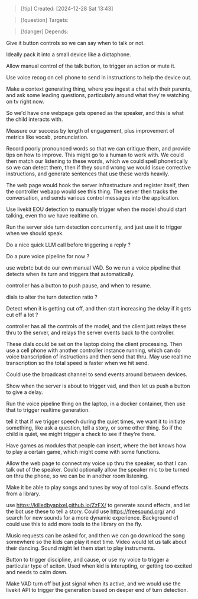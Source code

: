 
>[!tip] Created: [2024-12-28 Sat 13:43]

>[!question] Targets: 

>[!danger] Depends: 

Give it button controls so we can say when to talk or not.

Ideally pack it into a small device like a dictaphone.

Allow manual control of the talk button, to trigger an action or mute it.

Use voice recog on cell phone to send in instructions to help the device out. 

Make a context generating thing, where you ingest a chat with their parents, and ask some leading questions, particularly around what they're watching on tv right now.

So we'd have one webpage gets opened as the speaker, and this is what the child interacts with.

Measure our success by length of engagement, plus improvement of metrics like vocab, pronunciation.

Record poorly pronounced words so that we can critique them, and provide tips on how to improve.  This might go to a human to work with.  We could then match our listening to these words, which we could spell phonetically so we can detect them, then if they sound wrong we would issue corrective instructions, and generate sentences that use these words heavily.

The web page would hook the server infrastructure and register itself, then the controller webapp would see this thing.  The server then tracks the conversation, and sends various control messages into the application.

Use livekit EOU detection to manually trigger when the model should start talking, even tho we have realtime on.

Run the server side turn detection concurrently, and just use it to trigger when we should speak.

Do a nice quick LLM call before triggering a reply ?

Do a pure voice pipeline for now ?

use webrtc but do our own manual VAD.
So we run a voice pipeline that detects when its turn and triggers that automatically.

controller has a button to push pause, and when to resume.

dials to alter the turn detection ratio ?

Detect when it is getting cut off, and then start increasing the delay if it gets cut off a lot ?

controller has all the controls of the model, and the client just relays these thru to the server, and relays the server events back to the controller.

These dials could be set on the laptop doing the client processing.  Then use a cell phone with another controller instance running, which can do voice transcription of instructions and then send that thru.  May use realtime transcription so the total speed is faster when we hit send.

Could use the broadcast channel to send events around between devices.

Show when the server is about to trigger vad, and then let us push a button to give a delay.

Run the voice pipeline thing on the laptop, in a docker container, then use that to trigger realtime generation.

tell it that if we trigger speech during the quiet times, we want it to initiate something, like ask a question, tell a story, or some other thing.  So if the child is quiet, we might trigger a check to see if they're there.

Have games as modules that people can insert, where the bot knows how to play a certain game, which might come with some functions.

Allow the web page to connect my voice up thru the speaker, so that I can talk out of the speaker.  Could optionally allow the speaker mic to be turned on thru the phone, so we can be in another room listening.

Make it be able to play songs and tunes by way of tool calls.
Sound effects from a library.

use https://killedbyapixel.github.io/ZzFX/ to generate sound effects, and let the bot use these to tell a story.  Could use https://freesound.org/ and search for new sounds for a more dynamic experience.  Background o1 could use this to add more tools to the library on the fly.

Music requests can be asked for, and then we can go download the song somewhere so the kids can play it next time.  Video would let us talk about their dancing.  Sound might let them start to play instruments.

Button to trigger discipline, and cause, or use my voice to trigger a particular type of aciton.  Used when kid is interupting, or getting too excited and needs to calm down.

Make VAD turn off but just signal when its active, and we would use the livekit API to trigger the generation based on deeper end of turn detection.